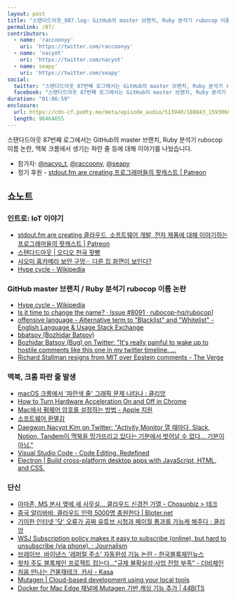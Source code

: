 ```yaml
---
layout: post
title: "스탠다드아웃_087.log: GitHub의 master 브랜치, Ruby 분석기 rubocop 이름 논란, 맥북 크롬의 파란 줄"
permalink: /87/
contributors:
  - name: 'raccoonyy'
    uri: 'https://twitter.com/raccoonyy'
  - name: 'nacyot'
    uri: 'https://twitter.com/nacyot'
  - name: seapy'
    uri: 'https://twitter.com/seapy'
social:
  twitter: "스탠다드아웃 87번째 로그에서는 GitHub의 master 브랜치, Ruby 분석기 rubocop 이름 논란, 맥북 크롬에서 생기는 파란 줄 등에 대해 이야기를 나눴습니다."
  facebook: "스탠다드아웃 87번째 로그에서는 GitHub의 master 브랜치, Ruby 분석기 rubocop 이름 논란, 맥북 크롬에서 생기는 파란 줄 등에 대해 이야기를 나눴습니다."
duration: "01:06:59"
enclosure:
  url: https://cdn-cf.podty.me/meta/episode_audio/513940/188843_1593068607830.mp3
  length: 96464655
---
```


스탠다드아웃 87번째 로그에서는 GitHub의 master 브랜치, Ruby 분석기 rubocop 이름 논란, 맥북 크롬에서 생기는 파란 줄 등에 대해 이야기를 나눴습니다.

* 참가자: [@nacyo_t][nac], [@raccoony][rac], [@seapy][sea]
* 정기 후원 - [stdout.fm are creating 프로그래머들의 팟캐스트 \| Patreon](https://www.patreon.com/stdoutfm)

[nac]: https://twitter.com/nacyo_t
[rac]: https://twitter.com/raccoonyy
[sea]: https://twitter.com/seapy

## 쇼노트
### 인트로: IoT 이야기
* [stdout.fm are creating 클라우드, 소프트웨어 개발, 전자 제품에 대해 이야기하는 프로그래머들의 팟캐스트 \| Patreon](https://www.patreon.com/stdoutfm)
* [스탠다드아웃 \| 오디오 천국 팟빵](http://www.podbbang.com/ch/1768796)
* [샤오미 홈카메라 보안 구멍··· 다른 집 화면이 보인다?](http://m.ddaily.co.kr/m/m_article/?no=190263)
* [Hype cycle - Wikipedia](https://en.wikipedia.org/wiki/Hype_cycle)

### GitHub master 브랜치 / Ruby 분석기 rubocop 이름 논란
* [Hype cycle - Wikipedia](https://en.wikipedia.org/wiki/Hype_cycle)
* [Is it time to change the name? · Issue #8091 · rubocop-hq/rubocop](https://github.com/rubocop-hq/rubocop/issues/8091)]
* [offensive language - Alternative term to "Blacklist" and "Whitelist" - English Language & Usage Stack Exchange](https://english.stackexchange.com/questions/51088/alternative-term-to-blacklist-and-whitelist)
* [bbatsov (Bozhidar Batsov)](https://github.com/bbatsov)
* [Bozhidar Batsov (Bug) on Twitter: "It's really painful to wake up to hostile comments like this one in my twitter timeline. ...](https://twitter.com/bbatsov/status/1269490401054019584)
* [Richard Stallman resigns from MIT over Epstein comments - The Verge](https://www.theverge.com/2019/9/17/20870050/richard-stallman-resigns-mit-free-software-foundation-epstein)

### 맥북, 크롬 파란 줄 발생
* [macOS 크롬에서 '파란색 줄' 그래픽 문제 나타나 : 클리앙](https://www.clien.net/service/board/news/15073885)
* [How to Turn Hardware Acceleration On and Off in Chrome](https://www.lifewire.com/hardware-acceleration-in-chrome-4125122)
* [Mac에서 펌웨어 암호를 설정하는 방법 - Apple 지원](https://support.apple.com/ko-kr/HT204455)
* [소프트웨어 환멸감](https://muchtrans.com/translations/software-disenchantment.ko.html)
* [Daegwon Nacyot Kim on Twitter: "Activity Monitor 열 때마다, Slack, Notion, Tandem이 맥북을 망가뜨리고 있다는 기분에서 벗어날 수 없다... 기분이 아님."](https://twitter.com/nacyo_t/status/1270846547723382784)
* [Visual Studio Code - Code Editing. Redefined](https://code.visualstudio.com/)
* [Electron \| Build cross-platform desktop apps with JavaScript, HTML, and CSS.](https://www.electronjs.org/)

### 단신
* [아마존, MS 본사 옆에 새 사무실… 클라우드 신경전 가열 - Chosunbiz > 테크](https://m.biz.chosun.com/svc/article.html?contid=2020061602045&Dep0=com.google.android.googlequicksearchbox&utm_source=com.google.android.googlequicksearchbox&utm_medium=unknown&utm_campaign=biz&docRefURL=android-app%3A%2F%2Fcom.google.android.googlequicksearchbox%2Fhttps%2Fwww.google.com)
* [중국 알리바바, 클라우드 인력 5000명 충원한다 \| Bloter.net](https://www.bloter.net/archives/388544)
* [기이한 인터넷 '닷' 오류가 공짜 유튜브 시청과 페이월 통과를 가능케 해주다 : 클리앙](https://www.clien.net/service/board/news/15067316)
* [WSJ Subscription policy makes it easy to subscribe (online), but hard to unsubscribe (via phone). : Journalism](https://www.reddit.com/r/Journalism/comments/892enx/wsj_subscription_policy_makes_it_easy_to/)
* [브레이브, 바이낸스 '레퍼럴 주소' 자동완성 기능 논란 - 한국블록체인뉴스](https://www.hkbnews.com/article/view/9458)
* [왓챠 주도 블록체인 프로젝트 접는다..."규제 불확실성‧사업 전망 부족" - 더비체인](https://www.thebchain.co.kr/news/articleView.html?idxno=7433)
* [처음 만나는 건물재테크, 카사 - Kasa](https://www.kasa.co.kr/?utm_source=kakao&utm_medium=network&utm_campaign=cpc&utm_content=interests&utm_term=buildingmarket#/)
* [Mutagen \| Cloud-based development using your local tools](https://mutagen.io/)
* [Docker for Mac Edge 채널에 Mutagen 기반 캐싱 기능 추가 \| 44BITS](https://www.44bits.io/ko/post/news--docker-desktop-for-mac-edge-channel-with-mutagen-based-caching)
